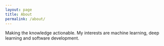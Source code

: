 ```yaml
---
layout: page
title: About
permalink: /about/
---
```

Making the knowledge actionable. My interests are machine learning, deep learning and software development. 

